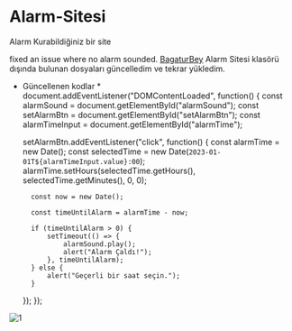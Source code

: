 # Alarm-Sitesi

Alarm Kurabildiğiniz bir site

fixed an issue where no alarm sounded. [BagaturBey](https://github.com/BagaturBey)
Alarm Sitesi klasörü dışında bulunan dosyaları güncelledim ve tekrar yükledim.

* Güncellenen kodlar *
document.addEventListener("DOMContentLoaded", function() {
    const alarmSound = document.getElementById("alarmSound");
    const setAlarmBtn = document.getElementById("setAlarmBtn");
    const alarmTimeInput = document.getElementById("alarmTime");

    setAlarmBtn.addEventListener("click", function() {
        const alarmTime = new Date();
        const selectedTime = new Date(`2023-01-01T${alarmTimeInput.value}:00`);
        alarmTime.setHours(selectedTime.getHours(), selectedTime.getMinutes(), 0, 0);
        
        const now = new Date();

        const timeUntilAlarm = alarmTime - now;

        if (timeUntilAlarm > 0) {
            setTimeout(() => {
                alarmSound.play();
                alert("Alarm Çaldı!");
            }, timeUntilAlarm);
        } else {
            alert("Geçerli bir saat seçin.");
        }
    });
});

![1](https://github.com/BagaturBey/Alarm-Sitesi/assets/107503923/5b39c489-653a-4585-9639-691b23f44bf2)
